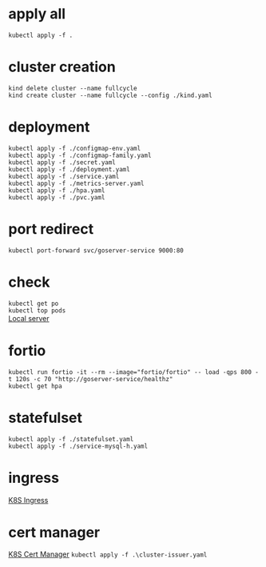 # apply all
`kubectl apply -f .`

# cluster creation
`kind delete cluster --name fullcycle`  
`kind create cluster --name fullcycle --config ./kind.yaml`

# deployment
`kubectl apply -f ./configmap-env.yaml`  
`kubectl apply -f ./configmap-family.yaml`  
`kubectl apply -f ./secret.yaml`  
`kubectl apply -f ./deployment.yaml`  
`kubectl apply -f ./service.yaml`  
`kubectl apply -f ./metrics-server.yaml`  
`kubectl apply -f ./hpa.yaml`  
`kubectl apply -f ./pvc.yaml`

# port redirect
`kubectl port-forward svc/goserver-service 9000:80`

# check
`kubectl get po`  
`kubectl top pods`  
[Local server](http://localhost:9000)

# fortio
`kubectl run fortio -it --rm --image="fortio/fortio" -- load -qps 800 -t 120s -c 70 "http://goserver-service/healthz"`  
`kubectl get hpa`

# statefulset
`kubectl apply -f ./statefulset.yaml`  
`kubectl apply -f ./service-mysql-h.yaml`

# ingress
[K8S Ingress](https://kubernetes.github.io/ingress-nginx/deploy/#using-helm)

# cert manager
[K8S Cert Manager](https://cert-manager.io/docs/installation/)
`kubectl apply -f .\cluster-issuer.yaml`